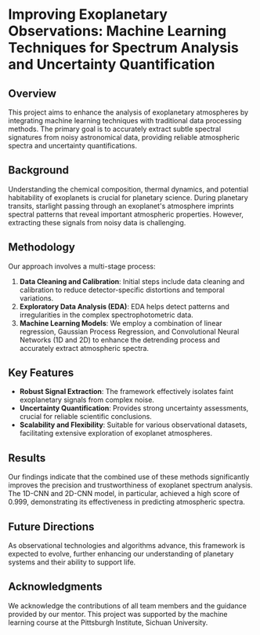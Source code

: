 # Improving Exoplanetary Observations: Machine Learning Techniques for Spectrum Analysis and Uncertainty Quantification

## Overview
This project aims to enhance the analysis of exoplanetary atmospheres by integrating machine learning techniques with traditional data processing methods. The primary goal is to accurately extract subtle spectral signatures from noisy astronomical data, providing reliable atmospheric spectra and uncertainty quantifications.

## Background
Understanding the chemical composition, thermal dynamics, and potential habitability of exoplanets is crucial for planetary science. During planetary transits, starlight passing through an exoplanet's atmosphere imprints spectral patterns that reveal important atmospheric properties. However, extracting these signals from noisy data is challenging.

## Methodology
Our approach involves a multi-stage process:

1. **Data Cleaning and Calibration**: Initial steps include data cleaning and calibration to reduce detector-specific distortions and temporal variations.
2. **Exploratory Data Analysis (EDA)**: EDA helps detect patterns and irregularities in the complex spectrophotometric data.
3. **Machine Learning Models**: We employ a combination of linear regression, Gaussian Process Regression, and Convolutional Neural Networks (1D and 2D) to enhance the detrending process and accurately extract atmospheric spectra.

## Key Features
- **Robust Signal Extraction**: The framework effectively isolates faint exoplanetary signals from complex noise.
- **Uncertainty Quantification**: Provides strong uncertainty assessments, crucial for reliable scientific conclusions.
- **Scalability and Flexibility**: Suitable for various observational datasets, facilitating extensive exploration of exoplanet atmospheres.

## Results
Our findings indicate that the combined use of these methods significantly improves the precision and trustworthiness of exoplanet spectrum analysis. The 1D-CNN and 2D-CNN model, in particular, achieved a high score of 0.999, demonstrating its effectiveness in predicting atmospheric spectra.

## Future Directions
As observational technologies and algorithms advance, this framework is expected to evolve, further enhancing our understanding of planetary systems and their ability to support life.

## Acknowledgments
We acknowledge the contributions of all team members and the guidance provided by our mentor. This project was supported by the machine learning course at the Pittsburgh Institute, Sichuan University.


